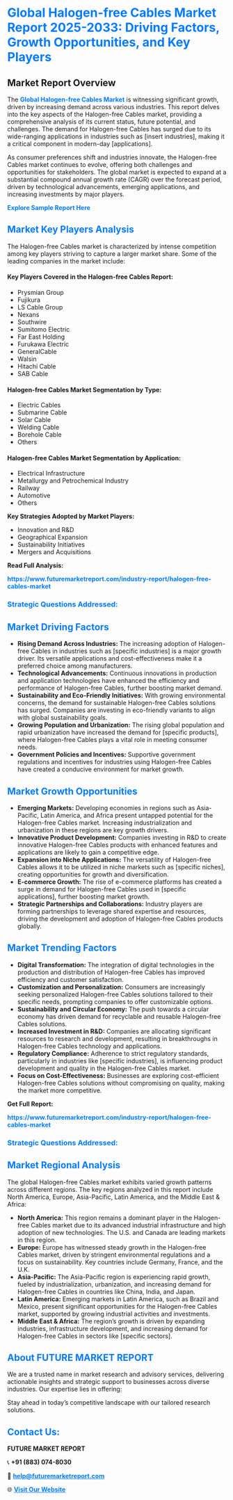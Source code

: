 <h1 style="color: #007BFF;">Global Halogen-free Cables Market Report 2025-2033: Driving Factors, Growth Opportunities, and Key Players</h1>

<section id="overview">
<h2>Market Report Overview</h2>
<p>The <a href="https://www.futuremarketreport.com/industry-report/halogen-free-cables-market" style="color: #007BFF; text-decoration: none;"><strong>Global Halogen-free Cables Market</strong></a> is witnessing significant growth, driven by increasing demand across various industries. This report delves into the key aspects of the Halogen-free Cables market, providing a comprehensive analysis of its current status, future potential, and challenges. The demand for Halogen-free Cables has surged due to its wide-ranging applications in industries such as [insert industries], making it a critical component in modern-day [applications].</p>
<p>As consumer preferences shift and industries innovate, the Halogen-free Cables market continues to evolve, offering both challenges and opportunities for stakeholders. The global market is expected to expand at a substantial compound annual growth rate (CAGR) over the forecast period, driven by technological advancements, emerging applications, and increasing investments by major players.</p>
</section>

<section id="overview">
<p><a href="https://www.futuremarketreport.com/request-sample/reportId=76134" style="color: #007BFF; text-decoration: none;"><strong>Explore Sample Report Here</strong></a></p>
</section>

<section id="key-players">
<h2 style="color: #007BFF;">Market Key Players Analysis</h2>
<p>The Halogen-free Cables market is characterized by intense competition among key players striving to capture a larger market share. Some of the leading companies in the market include:</p>
<h4>Key Players Covered in the Halogen-free Cables Report:</h4>
<ul><li>Prysmian Group</li><li>Fujikura</li><li>LS Cable Group</li><li>Nexans</li><li>Southwire</li><li>Sumitomo Electric</li><li>Far East Holding</li><li>Furukawa Electric</li><li>GeneralCable</li><li>Walsin</li><li>Hitachi Cable</li><li>SAB Cable</li></ul>
<h4>Halogen-free Cables Market Segmentation by Type:</h4>
<ul><li>Electric Cables</li><li>Submarine Cable</li><li>Solar Cable</li><li>Welding Cable</li><li>Borehole Cable</li><li>Others</li></ul>

<h4>Halogen-free Cables Market Segmentation by Application:</h4>
<ul><li>Electrical Infrastructure</li><li>Metallurgy and Petrochemical Industry</li><li>Railway</li><li>Automotive</li><li>Others</li></ul>
<p><strong>Key Strategies Adopted by Market Players:</strong></p>
<ul>
<li>Innovation and R&D</li>
<li>Geographical Expansion</li>
<li>Sustainability Initiatives</li>
<li>Mergers and Acquisitions</li>
</ul>
</section>

<section>
<p><strong>Read Full Analysis: </strong></p><a href="https://www.futuremarketreport.com/industry-report/halogen-free-cables-market" style="color: #007BFF; text-decoration: none;"><strong>https://www.futuremarketreport.com/industry-report/halogen-free-cables-market</strong></a>
<h3 style="color: #007BFF;">Strategic Questions Addressed:</h3>
</section>

<section id="driving-factors">
<h2 style="color: #007BFF;">Market Driving Factors</h2>
<ul>
<li><strong>Rising Demand Across Industries:</strong> The increasing adoption of Halogen-free Cables in industries such as [specific industries] is a major growth driver. Its versatile applications and cost-effectiveness make it a preferred choice among manufacturers.</li>
<li><strong>Technological Advancements:</strong> Continuous innovations in production and application technologies have enhanced the efficiency and performance of Halogen-free Cables, further boosting market demand.</li>
<li><strong>Sustainability and Eco-Friendly Initiatives:</strong> With growing environmental concerns, the demand for sustainable Halogen-free Cables solutions has surged. Companies are investing in eco-friendly variants to align with global sustainability goals.</li>
<li><strong>Growing Population and Urbanization:</strong> The rising global population and rapid urbanization have increased the demand for [specific products], where Halogen-free Cables plays a vital role in meeting consumer needs.</li>
<li><strong>Government Policies and Incentives:</strong> Supportive government regulations and incentives for industries using Halogen-free Cables have created a conducive environment for market growth.</li>
</ul>
</section>

<section id="growth-opportunities">
<h2 style="color: #007BFF;">Market Growth Opportunities</h2>
<ul>
<li><strong>Emerging Markets:</strong> Developing economies in regions such as Asia-Pacific, Latin America, and Africa present untapped potential for the Halogen-free Cables market. Increasing industrialization and urbanization in these regions are key growth drivers.</li>
<li><strong>Innovative Product Development:</strong> Companies investing in R&D to create innovative Halogen-free Cables products with enhanced features and applications are likely to gain a competitive edge.</li>
<li><strong>Expansion into Niche Applications:</strong> The versatility of Halogen-free Cables allows it to be utilized in niche markets such as [specific niches], creating opportunities for growth and diversification.</li>
<li><strong>E-commerce Growth:</strong> The rise of e-commerce platforms has created a surge in demand for Halogen-free Cables used in [specific applications], further boosting market growth.</li>
<li><strong>Strategic Partnerships and Collaborations:</strong> Industry players are forming partnerships to leverage shared expertise and resources, driving the development and adoption of Halogen-free Cables products globally.</li>
</ul>
</section>

<section id="trending-factors">
<h2 style="color: #007BFF;">Market Trending Factors</h2>
<ul>
<li><strong>Digital Transformation:</strong> The integration of digital technologies in the production and distribution of Halogen-free Cables has improved efficiency and customer satisfaction.</li>
<li><strong>Customization and Personalization:</strong> Consumers are increasingly seeking personalized Halogen-free Cables solutions tailored to their specific needs, prompting companies to offer customizable options.</li>
<li><strong>Sustainability and Circular Economy:</strong> The push towards a circular economy has driven demand for recyclable and reusable Halogen-free Cables solutions.</li>
<li><strong>Increased Investment in R&D:</strong> Companies are allocating significant resources to research and development, resulting in breakthroughs in Halogen-free Cables technology and applications.</li>
<li><strong>Regulatory Compliance:</strong> Adherence to strict regulatory standards, particularly in industries like [specific industries], is influencing product development and quality in the Halogen-free Cables market.</li>
<li><strong>Focus on Cost-Effectiveness:</strong> Businesses are exploring cost-efficient Halogen-free Cables solutions without compromising on quality, making the market more competitive.</li>
</ul>
</section>

<section>
<p><strong>Get Full Report: </strong></p><a href="https://www.futuremarketreport.com/industry-report/halogen-free-cables-market" style="color: #007BFF; text-decoration: none;"><strong>https://www.futuremarketreport.com/industry-report/halogen-free-cables-market</strong></a>
<h3 style="color: #007BFF;">Strategic Questions Addressed:</h3>
</section>


<section id="regional-analysis">
<h2 style="color: #007BFF;">Market Regional Analysis</h2>
<p>The global Halogen-free Cables market exhibits varied growth patterns across different regions. The key regions analyzed in this report include North America, Europe, Asia-Pacific, Latin America, and the Middle East & Africa:</p>
<ul>
<li><strong>North America:</strong> This region remains a dominant player in the Halogen-free Cables market due to its advanced industrial infrastructure and high adoption of new technologies. The U.S. and Canada are leading markets in this region.</li>
<li><strong>Europe:</strong> Europe has witnessed steady growth in the Halogen-free Cables market, driven by stringent environmental regulations and a focus on sustainability. Key countries include Germany, France, and the U.K.</li>
<li><strong>Asia-Pacific:</strong> The Asia-Pacific region is experiencing rapid growth, fueled by industrialization, urbanization, and increasing demand for Halogen-free Cables in countries like China, India, and Japan.</li>
<li><strong>Latin America:</strong> Emerging markets in Latin America, such as Brazil and Mexico, present significant opportunities for the Halogen-free Cables market, supported by growing industrial activities and investments.</li>
<li><strong>Middle East & Africa:</strong> The region’s growth is driven by expanding industries, infrastructure development, and increasing demand for Halogen-free Cables in sectors like [specific sectors].</li>
</ul>
</section>

<footer>
<h2 style="color: #007BFF;">About FUTURE MARKET REPORT</h2>
<p>We are a trusted name in market research and advisory services, delivering actionable insights and strategic support to businesses across diverse industries. Our expertise lies in offering:</p>

<p>Stay ahead in today’s competitive landscape with our tailored research solutions.</p>

<h2 style="color: #007BFF;">Contact Us:</h2>
<p><strong>FUTURE MARKET REPORT</strong></p>
<p>📞 <strong>+91 (883) 074-8030</strong></p>
<p>📧 <strong><a href="mailto:help@futuremarketreport.com" style="color: #007BFF;">help@futuremarketreport.com</a></strong></p>
<p>🌐 <strong><a href="https://www.futuremarketreport.com/" style="color: #007BFF;">Visit Our Website</a></strong></p>
</footer>